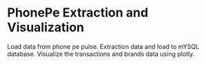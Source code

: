 # PhonePe Extraction and Visualization

Load data from phone pe pulse. 
Extraction data and load to mYSQL database. 
Visualize the transactions and brands data using plotly. 
